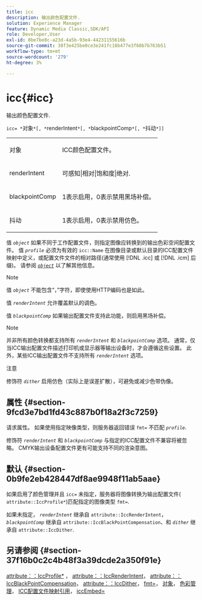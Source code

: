 ```yaml
---
title: icc
description: 输出颜色配置文件.
solution: Experience Manager
feature: Dynamic Media Classic,SDK/API
role: Developer,User
exl-id: 8be7be8c-a23d-4a5b-93e4-44231155616b
source-git-commit: 38f3e425be0ce3e241fc18b477e3f68b7b763b51
workflow-type: tm+mt
source-wordcount: '279'
ht-degree: 3%

---
```


# icc{#icc}

输出颜色配置文件.

`icc= *`对象`*[, *`renderIntent`*[, *`blackpointComp`*[, *`抖动`*]]`

<table id="simpletable_AC20916999004CDCBBB9888B3A8FB0A7"> 
 <tr class="strow"> 
  <td class="stentry"> <p><span class="codeph"> <span class="varname"> 对象</span> </span> </p></td> 
  <td class="stentry"> <p>ICC颜色配置文件。 </p></td> 
 </tr> 
 <tr class="strow"> 
  <td class="stentry"> <p><span class="codeph"> <span class="varname"> renderIntent</span></span> </p></td> 
  <td class="stentry"> <p><span class="codeph"> 可感知|相对|饱和度|绝对</span>. </p></td> 
 </tr> 
 <tr class="strow"> 
  <td class="stentry"> <p><span class="codeph"> <span class="varname"> blackpointComp</span></span> </p></td> 
  <td class="stentry"> <p>1表示启用，0表示禁用黑场补偿。 </p></td> 
 </tr> 
 <tr class="strow"> 
  <td class="stentry"> <p><span class="codeph"> <span class="varname"> 抖动</span></span> </p></td> 
  <td class="stentry"> <p>1表示启用，0表示禁用仿色。 </p></td> 
 </tr> 
</table>

值 *`object`* 如果不同于工作配置文件，则指定图像应转换到的输出色彩空间配置文件。 值 *`profile`* 必须为有效的 `icc::Name` 在图像目录或默认目录的ICC配置文件映射中定义，或配置文件文件的相对路径(通常使用 [!DNL .icc] 或 [!DNL .icm] 后缀)。 请参阅 [*`object`*](../../../../../is-api/http-ref/image-serving-api-ref/c-http-protocol-reference/c-data-types/r-object.md#reference-2591bd24548d462782c68d138ef795a0) 以了解其他信息。

>[!NOTE]
>
>值 *`object`* 不能包含“，”字符，即使使用HTTP编码也是如此。

值 *`renderIntent`* 允许覆盖默认的调色。

值 *`blackpointComp`* 如果输出配置文件支持此功能，则启用黑场补偿。

>[!NOTE]
>
>并非所有颜色转换都支持所有 *`renderIntent`* 和 *`blackpointComp`* 选项。 通常，仅当ICC输出配置文件描述打印机或显示器等输出设备时，才会遵循这些设置。 此外，某些ICC输出配置文件不支持所有 *`renderIntent`* 选项。

注意

修饰符 *`dither`* 启用仿色（实际上是误差扩散），可避免或减少色带伪像。

## 属性 {#section-9fcd3e7bd1fd43c887b0f18a2f3c7259}

请求属性。 如果使用指定映像类型，则服务器返回错误 `fmt=` 不匹配 *`profile`*.

修饰符 *`renderIntent`* 和 *`blackpointComp`* 与指定的ICC配置文件不兼容将被忽略。 CMYK输出设备配置文件更有可能支持不同的渲染意图。

## 默认 {#section-0b9fe2eb428447df8ae9948f11ab5aae}

如果启用了颜色管理并且 `icc=` 未指定，服务器将图像转换为输出配置文件( `attribute::IccProfile*`)匹配指定的图像类型 `fmt=`.

如果未指定， *`renderIntent`* 继承自 `attribute::IccRenderIntent`， *`blackpointComp`* 继承自 `attribute::IccBlackPointCompensation`、和 *`dither`* 继承自 `attribute::IccDither`.

## 另请参阅 {#section-37f16b0c2c4b48f3a39dcde2a350f91e}

[attribute：：IccProfile*](../../../../../is-api/image-catalog/image-serving-api-ref/c-image-catalog-reference/c-attributes-reference/r-iccprofilecmyk.md#reference-db89f9dac33e447cadb359ec1ba27ee0) ， [attribute：：IccRenderIntent](../../../../../is-api/image-catalog/image-serving-api-ref/c-image-catalog-reference/c-attributes-reference/r-iccrenderintent.md#reference-012f207f28bd4406a5368d23ed95a51f)， [attribute：：IccBlackPointCompensation](../../../../../is-api/image-catalog/image-serving-api-ref/c-image-catalog-reference/c-attributes-reference/r-iccblackpointcompensation.md#reference-357626375ee140d1807f0c05171c733f)， [attribute：：IccDither](../../../../../is-api/image-catalog/image-serving-api-ref/c-image-catalog-reference/c-attributes-reference/r-iccdither.md#reference-914d0d0567364246b4016d45c0ada85b)， [fmt=](../../../../../is-api/http-ref/image-serving-api-ref/c-http-protocol-reference/c-command-reference/r-is-http-fmt.md#reference-cdf10043423b45ba9fe15157fb3ae37a)， [对象](../../../../../is-api/http-ref/image-serving-api-ref/c-http-protocol-reference/c-data-types/r-object.md#reference-2591bd24548d462782c68d138ef795a0)， [色彩管理](../../../../../is-api/http-ref/image-serving-api-ref/c-http-protocol-reference/c-syntax-and-features/r-color-management.md#reference-c7e4a72d589145189f7e4bcb6b4544d7)， [ICC配置文件映射引用](../../../../../is-api/image-catalog/image-serving-api-ref/c-image-catalog-reference/c-icc-profile-map-reference/c-icc-profile-map-reference.md#concept-57b9148ce55249cd825cb7ee19ed057c)， [iccEmbed=](../../../../../is-api/http-ref/image-serving-api-ref/c-http-protocol-reference/c-command-reference/r-iccembed.md#reference-e3b774fb322046a2a6dde3a7bab5583e)
